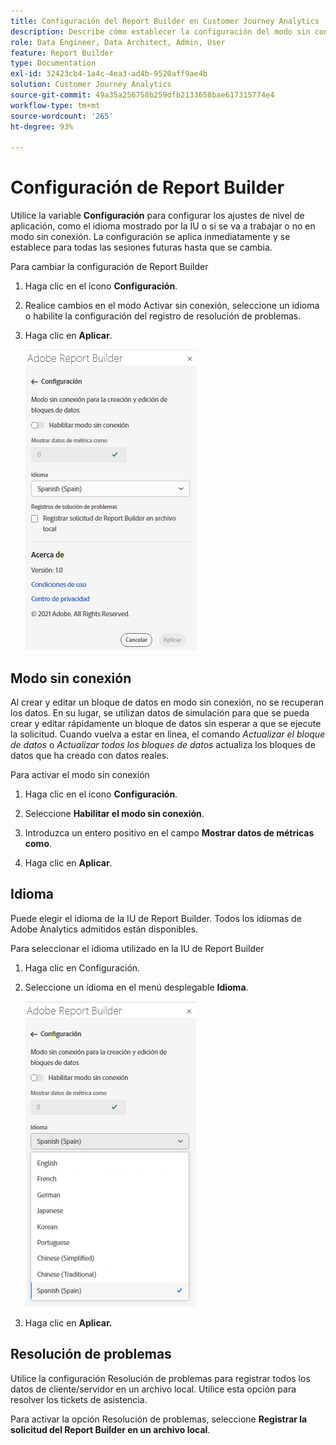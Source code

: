 ```yaml
---
title: Configuración del Report Builder en Customer Journey Analytics
description: Describe cómo establecer la configuración del modo sin conexión, idioma, fecha y resolución de problemas.
role: Data Engineer, Data Architect, Admin, User
feature: Report Builder
type: Documentation
exl-id: 32423cb4-1a4c-4ea3-ad4b-9520aff9ae4b
solution: Customer Journey Analytics
source-git-commit: 49a35a256758b259dfb2133658bae617315774e4
workflow-type: tm+mt
source-wordcount: '265'
ht-degree: 93%

---
```


# Configuración de Report Builder

Utilice la variable **Configuración** para configurar los ajustes de nivel de aplicación, como el idioma mostrado por la IU o si se va a trabajar o no en modo sin conexión. La configuración se aplica inmediatamente y se establece para todas las sesiones futuras hasta que se cambia.

Para cambiar la configuración de Report Builder

1. Haga clic en el icono **Configuración**.

1. Realice cambios en el modo Activar sin conexión, seleccione un idioma o habilite la configuración del registro de resolución de problemas.

1. Haga clic en **Aplicar**.

   ![Haga clic en el botón Aplicar.](./assets/image38.png)

## Modo sin conexión

Al crear y editar un bloque de datos en modo sin conexión, no se recuperan los datos. En su lugar, se utilizan datos de simulación para que se pueda crear y editar rápidamente un bloque de datos sin esperar a que se ejecute la solicitud. Cuando vuelva a estar en línea, el comando *Actualizar el bloque de datos* o *Actualizar todos los bloques de datos* actualiza los bloques de datos que ha creado con datos reales.

Para activar el modo sin conexión

1. Haga clic en el icono **Configuración**.

1. Seleccione **Habilitar el modo sin conexión**.

1. Introduzca un entero positivo en el campo **Mostrar datos de métricas como**.

1. Haga clic en **Aplicar**.

## Idioma

Puede elegir el idioma de la IU de Report Builder. Todos los idiomas de Adobe Analytics admitidos están disponibles.

Para seleccionar el idioma utilizado en la IU de Report Builder

1. Haga clic en Configuración.

1. Seleccione un idioma en el menú desplegable **Idioma**.

   ![Seleccione la lista de idiomas.](./assets/image39.png)

1. Haga clic en **Aplicar.**

## Resolución de problemas

Utilice la configuración Resolución de problemas para registrar todos los datos de cliente/servidor en un archivo local. Utilice esta opción para resolver los tickets de asistencia.

Para activar la opción Resolución de problemas, seleccione **Registrar la solicitud del Report Builder en un archivo local**.
